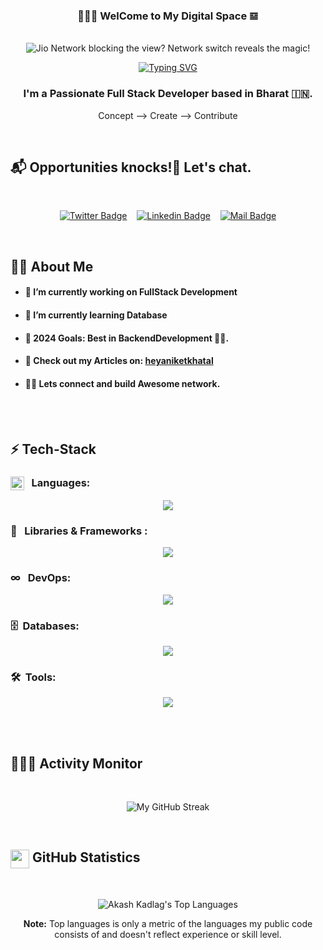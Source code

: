 <h3 align="center">👨🏻‍💻 WelCome to My Digital Space 𝌏</h3>

<!-- Banner -->
<p align="center">  
  <br>
  <img alt="Jio Network blocking the view? Network switch reveals the magic!"  src="./assets/banner.png">
<p/>

<!-- Typing SVG -->
<p align ="center">
  <a href="https://git.io/typing-svg">
    <img src="https://readme-typing-svg.herokuapp.com?font=Fira+Code&duration=1500&pause=500&color=fdb74e&center=true&vCenter=true&lines=Full+Stack+Developer;Coding;Blue+Sky+Thinker;" alt="Typing SVG"/>
  </a>
</p>


<h3 align="center"> 
  I'm a Passionate Full Stack Developer based in Bharat 🇮🇳.
</h3>

<p align="center">
  Concept -->  Create -->  Contribute
</p>
<br/>

<!-- Social Media Links -->

## 📬 Opportunities knocks!🚪 Let's chat.

<br/>
<div align= center>

[![Twitter Badge](https://img.shields.io/badge/-@AniketKhatal-1ca0f1?style=flat&labelColor=1ca0f1&logo=twitter&logoColor=white&link=https://twitter.com/khatal_ak57)](https://twitter.com/khatal_ak57) &nbsp;&nbsp; [![Linkedin Badge](https://img.shields.io/badge/-AniketKhatal-0e76a8?style=flat&labelColor=0e76a8&logo=linkedin&logoColor=white)](https://www.linkedin.com/in/aniket-khatal/) &nbsp;&nbsp; [![Mail Badge](https://img.shields.io/badge/-AniketKhatal-c0392b?style=flat&labelColor=c0392b&logo=gmail&logoColor=white)](mailto:heyaniketkhatal@gmail.com)

</div>
</br>

<!-- More About Me -->

## 🙋‍♂️ About Me

- #### 🔭 I’m currently working on FullStack Development

- #### 🌱 I’m currently learning Database

- #### 🎯 2024 Goals: Best in BackendDevelopment 🥷🏻.

- #### 📝 Check out my Articles on: <a href="[https://medium.com/@heyaniketkhatal]" target="_blank">heyaniketkhatal</a>

- #### 🙋🏻 Lets connect and build Awesome network.

<br/><br/>

<!-- Techonologies that I'm working with -->

## ⚡️ Tech-Stack

### <img src = "https://media2.giphy.com/media/QssGEmpkyEOhBCb7e1/giphy.gif?cid=ecf05e47a0n3gi1bfqntqmob8g9aid1oyj2wr3ds3mg700bl&rid=giphy.gif" width = 22px align="top"/> &nbsp;&nbsp;Languages:

<div align="center">

<p align="center">
  <img src="https://skillicons.dev/icons?i=c,cpp,java,html,css,javascript&theme=dark" />
</p>
</div>

### 🧩 &nbsp;&nbsp;Libraries & Frameworks :

<p align="center">
  <img src="https://skillicons.dev/icons?i=bootstrap,react,nodejs,express&theme=dark" />
</p>

### ∞ &nbsp; DevOps:

<p align="center">
  <img src="https://skillicons.dev/icons?i=docker,kubernetes,linux&theme=dark" />
</p>

### 🗄️ &nbsp;Databases:

<p align="center">
  <img src="https://skillicons.dev/icons?i=mongo,mysql&theme=dark" />
</p>

### 🛠️ &nbsp;Tools:

<p align="center">
  <img src="https://skillicons.dev/icons?i=git,github,vscode,eclipse,bash&theme=dark" />
</p>

<br/><br/>

<!-- GitHub Activity Tracker -->

## 👨🏻‍💻 Activity Monitor

<br/>
<p align="center">
  <img src="https://github-readme-streak-stats-aniket-khatal.vercel.app/?user=AniketKhatal&theme=vision-friendly-dark&hide_border=true&stroke=0000&background=0D1117" alt="My GitHub Streak"/>
</p>

<br/>

<!-- GitHub Stats -->

## <img src="https://media.giphy.com/media/iY8CRBdQXODJSCERIr/giphy.gif" width="30" height="30" align="top"> GitHub Statistics

<br/>
<p align="center">
  <img alt="Akash Kadlag's Top Languages" src="https://github-readme-stats.vercel.app/api/top-langs/?username=KadlagAkash&langs_count=8&count_private=true&layout=compact&theme=vision-friendly-dark&hide_border=true&bg_color=0D1117"/>
<p/>

<p align="center">
  <b>Note:</b> Top languages is only a metric of the languages my public code consists of and doesn't reflect experience or skill level.
</p>

<br/>
